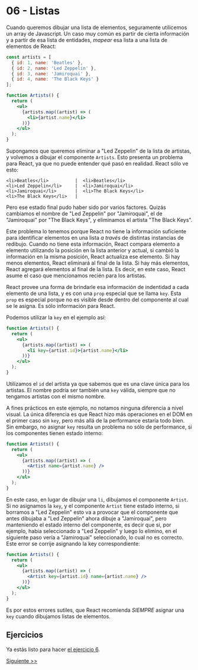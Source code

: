 # 06 - Listas

Cuando queremos dibujar una lista de elementos, seguramente utilicemos un array de Javascript. Un caso muy común es partir de cierta información y a partir de esa lista de entidades, _mapear_ esa lista a una lista de elementos de React:

```jsx
const artists = [
  { id: 1, name: 'Beatles' },
  { id: 2, name: 'Led Zeppelin' },
  { id: 3, name: 'Jamiroquai' },
  { id: 4, name: 'The Black Keys' }
];

function Artists() {
  return (
    <ul>
      {artists.map((artist) => (
        <li>{artist.name}</li>
      ))}
    </ul>
  );
}
```

Supongamos que queremos eliminar a "Led Zeppelin" de la lista de artistas, y volvemos a dibujar el componente `Artists`. Esto presenta un problema para React, ya que no puede entender qué pasó en realidad. React sólo ve esto:

```
<li>Beatles</li>          |  <li>Beatles</li>
<li>Led Zeppelin</li>     |  <li>Jamiroquai</li>
<li>Jamiroquai</li>       |  <li>The Black Keys</li>
<li>The Black Keys</li>   |
```

Pero ese estado final pudo haber sido por varios factores. Quizás cambiamos el nombre de "Led Zeppelin" por "Jamiroquai", el de "Jamiroquai" por "The Black Keys", y eliminamos el artista "The Black Keys".

Este problema lo tenemos porque React no tiene la información suficiente para identificar elementos en una lista _a través_ de distintas instancias de redibujo. Cuando no tiene esta información, React compara elemento a elemento utilizando la posición en la lista anterior y actual, si cambió la información en la misma posición, React actualiza ese elemento. Si hay menos elementos, React eliminará al final de la lista. Si hay más elementos, React agregará elementos al final de la lista. Es decir, en este caso, React asume el caso que mencionamos recién para los artistas.

React provee una forma de brindarle esa información de indentidad a cada elemento de una lista, y es con una `prop` especial que se llama `key`. Esta `prop` es especial porque no es visible desde dentro del componente al cual se le asigna. Es sólo información para React.

Podemos utilizar la `key` en el ejemplo así:

```jsx
function Artists() {
  return (
    <ul>
      {artists.map((artist) => (
        <li key={artist.id}>{artist.name}</li>
      ))}
    </ul>
  );
}
```

Utilizamos el `id` del artista ya que sabemos que es una clave única para los artistas. El nombre podría ser también una `key` válida, siempre que no tengamos artistas con el mismo nombre.

A fines prácticos en este ejemplo, no notamos ninguna diferencia a nivel visual. La única diferencia es que React hizo más operaciones en el DOM en el primer caso sin `key`, pero más allá de la performance estaría todo bien. Sin embargo, no asignar `key` resulta un problema no sólo de performance, si los componentes tienen estado interno:

```jsx
function Artists() {
  return (
    <ul>
      {artists.map((artist) => (
        <Artist name={artist.name} />
      ))}
    </ul>
  );
}
```

En este caso, en lugar de dibujar una `li`, dibujamos el componente `Artist`. Si no asignamos la `key`, y el componente `Artist` tiene estado interno, si borramos a "Led Zeppelin" esto va a provocar que el componente que antes dibujaba a "Led Zeppelin" ahora dibuje a "Jamiroquai", pero manteniendo el estado interno del componente, es decir que si, por ejemplo, habia seleccionado a "Led Zeppelin" y luego lo elimino, en el siguiente paso vería a "Jamiroquai" seleccionado, lo cual no es correcto. Este error se corrije asignando la key correspondiente:

```jsx
function Artists() {
  return (
    <ul>
      {artists.map((artist) => (
        <Artist key={artist.id} name={artist.name} />
      ))}
    </ul>
  );
}
```

Es por estos errores sutiles, que React recomienda _SIEMPRE_ asignar una `key` cuando dibujamos listas de elementos.

## Ejercicios

Ya estás listo para hacer [el ejercicio 6](../src/fundamentos/06.js).


[Siguiente >>](./07-ciclo-de-vida.md)